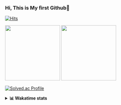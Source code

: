 ### Hi, This is My first Github👋
[![Hits](https://hits.seeyoufarm.com/api/count/incr/badge.svg?url=https%3A%2F%2Fgithub.com%2FJonghyun-Park1027&count_bg=%2379C83D&title_bg=%23555555&icon=&icon_color=%23E7E7E7&title=hits&edge_flat=false)](https://hits.seeyoufarm.com)
<br>


<p>
  <img height="180em" src="https://github-readme-stats-eight-rho-29.vercel.app/api?username=Jonghyun-Park1027&show_icons=true&include_all_commits=true&bg_color=30,e96443,904e95&title_color=fff&text_color=fff">
  <img height="180em" src="https://github-readme-stats-eight-rho-29.vercel.app/api/top-langs/?username=Jonghyun-Park1027&layout=compact&bg_color=30,e96443,904e95&title_color=fff&text_color=fff">


[![Solved.ac Profile](http://mazassumnida.wtf/api/v2/generate_badge?boj=ppjjhh1027)](https://solved.ac/ppjjhh1027/)

</p>
<details>
<summary><b>📊 Wakatime stats</b><br></summary>
<div>
<hr/>



<!--START_SECTION:waka-->
![Code Time](http://img.shields.io/badge/Code%20Time-1%2C029%20hrs%2014%20mins-blue)

![Profile Views](http://img.shields.io/badge/Profile%20Views-0-blue)

**🐱 My GitHub Data** 

> 📦 115.7 kB Used in GitHub's Storage 
 > 
> 🚫 Not Opted to Hire
 > 
> 📜 10 Public Repositories 
 > 
> 🔑 6 Private Repositories 
 > 
**I'm an Early 🐤** 

```text
🌞 Morning                57 commits          █████░░░░░░░░░░░░░░░░░░░░   19.00 % 
🌆 Daytime                150 commits         ████████████░░░░░░░░░░░░░   50.00 % 
🌃 Evening                80 commits          ███████░░░░░░░░░░░░░░░░░░   26.67 % 
🌙 Night                  13 commits          █░░░░░░░░░░░░░░░░░░░░░░░░   04.33 % 
```
📅 **I'm Most Productive on Friday** 

```text
Monday                   50 commits          ████░░░░░░░░░░░░░░░░░░░░░   16.67 % 
Tuesday                  42 commits          ████░░░░░░░░░░░░░░░░░░░░░   14.00 % 
Wednesday                23 commits          ██░░░░░░░░░░░░░░░░░░░░░░░   07.67 % 
Thursday                 31 commits          ███░░░░░░░░░░░░░░░░░░░░░░   10.33 % 
Friday                   67 commits          ██████░░░░░░░░░░░░░░░░░░░   22.33 % 
Saturday                 35 commits          ███░░░░░░░░░░░░░░░░░░░░░░   11.67 % 
Sunday                   52 commits          ████░░░░░░░░░░░░░░░░░░░░░   17.33 % 
```


📊 **This Week I Spent My Time On** 

```text
🕑︎ Time Zone: Asia/Seoul

💬 Programming Languages: 
Python                   7 hrs 56 mins       ██████████████░░░░░░░░░░░   57.69 % 
JSON                     2 hrs 32 mins       █████░░░░░░░░░░░░░░░░░░░░   18.46 % 
Git Config               1 hr 3 mins         ██░░░░░░░░░░░░░░░░░░░░░░░   07.68 % 
TOML                     48 mins             █░░░░░░░░░░░░░░░░░░░░░░░░   05.82 % 
Markdown                 31 mins             █░░░░░░░░░░░░░░░░░░░░░░░░   03.79 % 

🔥 Editors: 
Cursor                   13 hrs 45 mins      █████████████████████████   100.00 % 

🐱‍💻 Projects: 
ko_chi_tra               5 hrs 14 mins       ██████████░░░░░░░░░░░░░░░   38.15 % 
manseryuk                2 hrs 50 mins       █████░░░░░░░░░░░░░░░░░░░░   20.68 % 
fortune_teller           2 hrs 46 mins       █████░░░░░░░░░░░░░░░░░░░░   20.23 % 
example                  55 mins             ██░░░░░░░░░░░░░░░░░░░░░░░   06.76 % 
side_project_fortune_tell35 mins             █░░░░░░░░░░░░░░░░░░░░░░░░   04.35 % 

💻 Operating System: 
Windows                  13 hrs 45 mins      █████████████████████████   100.00 % 
```

**I Mostly Code in Jupyter Notebook** 

```text
Jupyter Notebook         7 repos             ███████████████░░░░░░░░░░   58.33 % 
C++                      3 repos             ██████░░░░░░░░░░░░░░░░░░░   25.00 % 
Dart                     1 repo              ██░░░░░░░░░░░░░░░░░░░░░░░   08.33 % 
Python                   1 repo              ██░░░░░░░░░░░░░░░░░░░░░░░   08.33 % 
```




 Last Updated on 07/08/2025 18:55:04 UTC
<!--END_SECTION:waka-->
</details>



